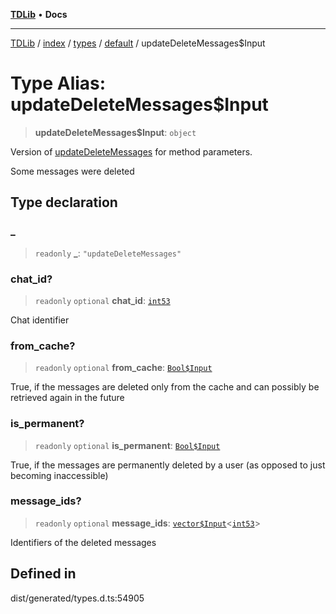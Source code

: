 [**TDLib**](../../../../../../README.md) • **Docs**

***

[TDLib](../../../../../../modules.md) / [index](../../../../../README.md) / [types](../../../README.md) / [default](../README.md) / updateDeleteMessages$Input

# Type Alias: updateDeleteMessages$Input

> **updateDeleteMessages$Input**: `object`

Version of [updateDeleteMessages](updateDeleteMessages.md) for method parameters.

Some messages were deleted

## Type declaration

### \_

> `readonly` **\_**: `"updateDeleteMessages"`

### chat\_id?

> `readonly` `optional` **chat\_id**: [`int53`](int53-1.md)

Chat identifier

### from\_cache?

> `readonly` `optional` **from\_cache**: [`Bool$Input`](Bool$Input.md)

True, if the messages are deleted only from the cache and can possibly be retrieved again in the future

### is\_permanent?

> `readonly` `optional` **is\_permanent**: [`Bool$Input`](Bool$Input.md)

True, if the messages are permanently deleted by a user (as opposed to just becoming inaccessible)

### message\_ids?

> `readonly` `optional` **message\_ids**: [`vector$Input`](vector$Input.md)\<[`int53`](int53-1.md)\>

Identifiers of the deleted messages

## Defined in

dist/generated/types.d.ts:54905
